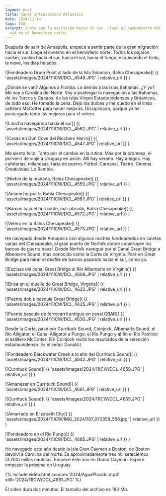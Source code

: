 ```yaml
---
layout: post
title: Canal Intracostero Atlántico
date: 2024-11-14
tags: ICW
excerpt: Junto con la micración hacia el sur. Llego al campamiento del invierno
  acá en el hemisfero norte.
---
```


Después de salir de Annapolis, empecé a sentir parte de la gran migración
hacia el sur. Llega el invierno en el hemisferio norte. Todos los pájaros
vuelan, vuelan hacia el sur, hacia el sol, hacia el fuego, esquivando el hielo,
la nieve, los días helados.

![Fondeadero Drum Point al lado de la Isla Solomon, Bahía Chesapeake](
  {{ 'assets/images/2024/11ICW/DCL_4548.JPG' | relative_url }}
)

¿Dónde se van? Algunos a Florida. Lo demás a las islas Bahamas.
¿Y yo? Me voy a Carolina del Norte. Voy a postergar la navegación a las
Bahamas, de los Turcos y Cacaos, de las islas Virgen Estadounidenses y
Britanicos, de todo eso. He tomado la cena. Dejo los dulces y me quedo en el
lindo astillero McCotter para hacer mejoras. Disciplinado, porque ya he
postergado tanto las mejoras para el velero.

![Lancha navegando hacia el sur](
  {{ 'assets/images/2024/11ICW/DCL_4562.JPG' | relative_url }}
)

![Casas en Dun Cove del Riochero Harris](
  {{ 'assets/images/2024/11ICW/DCL_4547.JPG' | relative_url }}
)

Me siento feliz. Tanto por el cambio en la rutina. Más por la promesa, el
porvenir de viaje a Uruguay en avión. Allí hay verano. Hay amigos. Hay
cafeterías, milanesas, tarta de puerro. Fútbol. Carnaval. Teatro.
Cinema.  Creatividad. Lo Rambla.

![Nieble de la mañana, Bahía Chesapeake](
  {{ 'assets/images/2024/11ICW/DCL_4559.JPG' | relative_url }}
)

![Amanezer por la Bahía Chesapeake](
  {{ 'assets/images/2024/11ICW/DCL_4567.JPG' | relative_url }}
)

![Barcos bajo el horizonte, mar placido, Bahía Chesapeake](
  {{ 'assets/images/2024/11ICW/DCL_4572.JPG' | relative_url }}
)

![Velero en la Bahía Chesapeake](
  {{ 'assets/images/2024/11ICW/DCL_4573.JPG' | relative_url }}
)

He navegado desde Annapolis con algunos noches fondeadedos en caletas varias
del Chesapeake, al
gran puerto de Norfolk donde construyen los barcos de guerra naval.
Desde Norfolk navegué por el Canal Great Bridge a Albemarle Sound,
más conocido como la Corte de Virginia. Paré en Great Bridge para mirar
el desfile de barcos pasando hacia el sur, como yo.

![Esclusa del canal Great Bridge al Río Albemarle en Virginia](
  {{ 'assets/images/2024/11ICW/DCL_4609.JPG' | relative_url }}
)

![Brisa en el muelle de Great Bridge, Virginia](
  {{ 'assets/images/2024/11ICW/DCL_4622.JPG' | relative_url }}
)

![Puente doble bascule Great Bridge](
  {{ 'assets/images/2024/11ICW/DCL_4625.JPG' | relative_url }}
)

![Puente bascule de ferrocarril antiguo en canal GBAR](
  {{ 'assets/images/2024/11ICW/DCL_4630.JPG' | relative_url }}
)

Desde la Corte, pasé por Currituck Sound, Coinjock, Albemarle Sound, el Río
Alligator, el Canal Alligator a Pungo, el Río Pungo y al fin el Río Pamlico al
astillero McCotter.  (En Coinjock recibí los resultados de la selección
estadounidense. Es el señor Donald.)

![Fondeadero Blackwater Creek a lo alto del Currituck Sound](
  {{ 'assets/images/2024/11ICW/DCL_4642.JPG' | relative_url }}
)

![Currituck Sound](
  {{ 'assets/images/2024/11ICW/DCL_4659.JPG' | relative_url }}
)

![Amanezer en Currituck Sound](
  {{ 'assets/images/2024/11ICW/DCL_4661.JPG' | relative_url }}
)

![Currituck Sound](
  {{ 'assets/images/2024/11ICW/DCL_4665.JPG' | relative_url }}
)

![Amarrado en Elizabeth City](
  {{ 'assets/images/2024/11ICW/IMG_20241107_070358_556.jpg' | relative_url }}
)

![Fondeadero en el Río Pungo](
  {{ 'assets/images/2024/11ICW/DCL_4685.JPG' | relative_url }}
)

He navegado este año desde la Isla Gran Cayman a Boston, de Boston devolví
a Carolina del Norte. Es aproximadamente tres mil setecientos (3.700) millas
náuticas.  Empecé este año en Grand Cayman. Espero empezar la próxima en
Uruguay.

{% include video.html
  source='2024/AguaPlacido.mp4'
  still='2024/11ICW/DCL_4691.JPG'
%}

El video dura dos minutos. El tamaño del archivo es 180 Mb.

